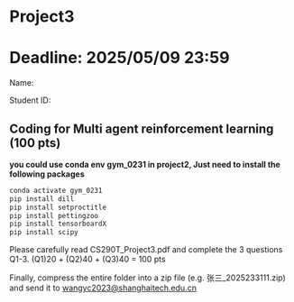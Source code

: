 # Project3   
# Deadline: 2025/05/09  23:59

Name: 

Student ID: 


## Coding for Multi agent reinforcement learning (100 pts)

**you could use conda env gym_0231 in project2, Just need to install the following packages**

```bash
conda activate gym_0231
pip install dill
pip install setproctitle
pip install pettingzoo  
pip install tensorboardX
pip install scipy
```

Please carefully read CS290T_Project3.pdf and complete the 3 questions Q1-3. 
(Q1)20 + (Q2)40 + (Q3)40 = 100 pts


Finally, compress the entire folder into a zip file (e.g. 张三_2025233111.zip) and send it to wangyc2023@shanghaitech.edu.cn